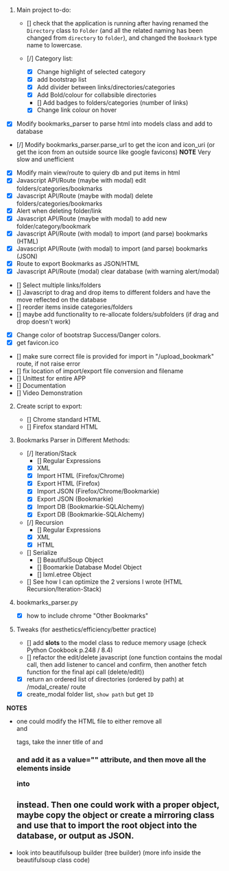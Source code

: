 1. Main project to-do:

   - [] check that the application is running after having renamed the `Directory` class to `Folder` (and all the related naming has been changed from `directory` to `folder`), and changed the `Bookmark` type name to lowercase.
   - [/] Category list:

     - [x] Change highlight of selected category
     - [x] add bootstrap list
     - [x] Add divider between links/directories/categories
     - [x] Add Bold/colour for collabsible directories
     - [] Add badges to folders/categories (number of links)
     - [x] Change link colour on hover

- [x] Modify bookmarks_parser to parse html into models class and add to database
- [/] Modify bookmarks_parser.parse_url to get the icon and icon_uri (or get the icon from an outside source like google favicons) **NOTE** Very slow and unefficient
- [x] Modify main view/route to quiery db and put items in html
- [x] Javascript API/Route (maybe with modal) edit folders/categories/bookmarks
- [x] Javascript API/Route (maybe with modal) delete folders/categories/bookmarks
- [x] Alert when deleting folder/link
- [x] Javascript API/Route (maybe with modal) to add new folder/category/bookmark
- [x] Javascript API/Route (with modal) to import (and parse) bookmarks (HTML)
- [x] Javascript API/Route (with modal) to import (and parse) bookmarks (JSON)
- [x] Route to export Bookmarks as JSON/HTML
- [x] Javascript API/Route (modal) clear database (with warning alert/modal)
- [] Select multiple links/folders
- [] Javascript to drag and drop items to different folders and have the move reflected on the database
- [] reorder items inside categories/folders
- [] maybe add functionality to re-allocate folders/subfolders (if drag and drop doesn't work)
- [x] Change color of bootstrap Success/Danger colors.
- [x] get favicon.ico
- [] make sure correct file is provided for import in "/upload_bookmark" route, if not raise error
- [] fix location of import/export file conversion and filename
- [] Unittest for entire APP
- [] Documentation
- [] Video Demonstration

2. Create script to export:
   - [] Chrome standard HTML
   - [] Firefox standard HTML
3. Bookmarks Parser in Different Methods:

   - [/] Iteration/Stack
     - [] Regular Expressions
     - [x] XML
     - [x] Import HTML (Firefox/Chrome)
     - [x] Export HTML (Firefox)
     - [x] Import JSON (Firefox/Chrome/Bookmarkie)
     - [x] Export JSON (Bookmarkie)
     - [x] Import DB (Bookmarkie-SQLAlchemy)
     - [x] Export DB (Bookmarkie-SQLAlchemy)
   - [/] Recursion
     - [] Regular Expressions
     - [x] XML
     - [x] HTML
   - [] Serialize
     - [] BeautifulSoup Object
     - [] Boomarkie Database Model Object
     - [] lxml.etree Object
   - [] See how I can optimize the 2 versions I wrote (HTML Recursion/Iteration-Stack)

4. bookmarks_parser.py
   - [x] how to include chrome "Other Bookmarks"
5. Tweaks (for aesthetics/efficiency/better practice)
   - [] add **slots** to the model class to reduce memory usage (check Python Cookbook p.248 / 8.4)
   - [] refactor the edit/delete javascript (one function contains the modal call, then add listener to cancel and confirm, then another fetch function for the final api call (delete/edit))
   - [x] return an ordered list of directories (ordered by path) at /modal_create/ route
   - [x] create_modal folder list, `show path` but get `ID`

**NOTES**

- one could modify the HTML file to either remove all <DT> and <p> tags, take the inner title of <A> and <H3> and add it as a value="" attribute, and then move all the elements inside <DL> into <H3> instead. Then one could work with a proper object, maybe copy the object or create a mirroring class and use that to import the root object into the database, or output as JSON.
- look into beautifulsoup builder (tree builder) (more info inside the beautifulsoup class code)
